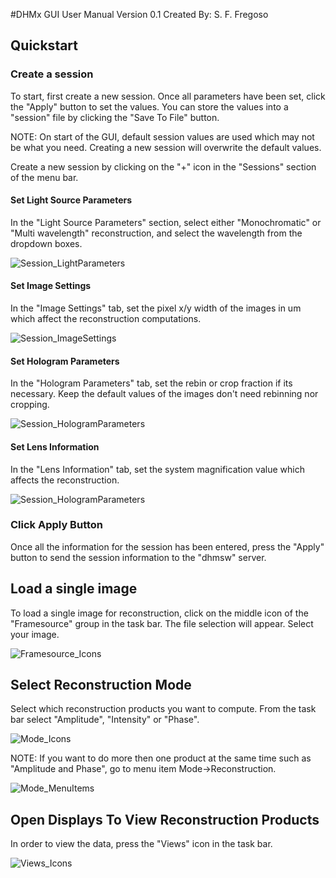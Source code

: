 #DHMx GUI User Manual
Version 0.1
Created By:  S. F. Fregoso

## Quickstart

### Create a session
To start, first create a new session.  Once all parameters have been set, click the "Apply" button to set the values.  You can store the values into a "session" file by clicking the "Save To File" button.

NOTE:  On start of the GUI, default session values are used which may not be what you need.  Creating a new session will overwrite the default values.

Create a new session by clicking on the "+" icon in the "Sessions" section of the menu bar.

#### Set Light Source Parameters
In the "Light Source Parameters" section, select either "Monochromatic" or "Multi wavelength" reconstruction, and select the wavelength from the dropdown boxes.

![Session_LightParameters](dhmx_session_lightparameters.png)

#### Set Image Settings
In the "Image Settings" tab, set the pixel x/y width of the images in um which affect the reconstruction computations.

![Session_ImageSettings](dhmx_session_imagesettings.png)

#### Set Hologram Parameters
In the "Hologram Parameters" tab, set the rebin or crop fraction if its necessary.  Keep the default values of the images don't need rebinning nor cropping.

![Session_HologramParameters](dhmx_session_hologramparameters.png)

#### Set Lens Information
In the "Lens Information" tab, set the system magnification value which affects the reconstruction.

![Session_HologramParameters](dhmx_session_hologramparameters.png)

### Click Apply Button
Once all the information for the session has been entered, press the "Apply" button to send the session information to the "dhmsw" server.

## Load a single image
To load a single image for reconstruction, click on the middle icon of the "Framesource" group in the task bar.  The file selection will appear.  Select your image.

![Framesource_Icons](framesource_icons.png)

## Select Reconstruction Mode
Select which reconstruction products you want to compute.  From the task bar select "Amplitude", "Intensity" or "Phase".

![Mode_Icons](mode_icons.png)

NOTE:  If you want to do more then one product at the same time such as "Amplitude and Phase", go to menu item Mode->Reconstruction.

![Mode_MenuItems](mode_menu_selections.png)

## Open Displays To View Reconstruction Products
In order to view the data, press the "Views" icon in the task bar.

![Views_Icons](views_icons.png)
